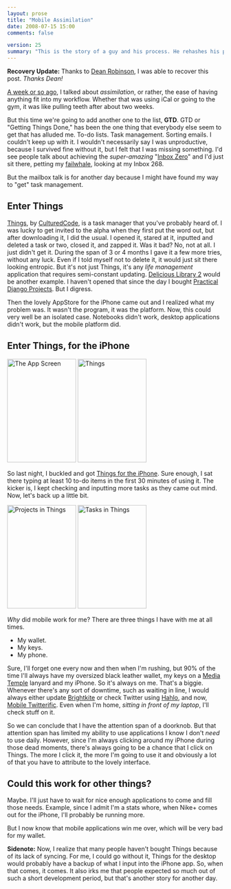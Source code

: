 ```yaml
---
layout: prose
title: "Mobile Assimilation"
date: 2008-07-15 15:00
comments: false

version: 25
summary: "This is the story of a guy and his process. He rehashes his process and begins to learn a little about how he uses applications or how applications grab hold of him. He later discovers that the mobile platform is a great way for him to actually \"get\" the whole GTD thing."
---
```


**Recovery Update:** Thanks to [Dean Robinson](http://deanjrobinson.com/), I was able to recover this post. *Thanks Dean!*

[A week or so ago][1], I talked about *assimilation*, or rather, the ease of having anything fit into my workflow. Whether that was using iCal or going to the gym, it was like pulling teeth after about two weeks.

But this time we're going to add another one to the list, **GTD**. GTD or "Getting Things Done," has been the one thing that everybody else seem to get that has alluded me. To-do lists. Task management. Sorting emails. I couldn't keep up with it. I wouldn't necessarily say I was unproductive, because I survived fine without it, but I felt that I was missing something. I'd see people talk about achieving the *super-amazing* "[Inbox Zero][2]" and I'd just sit there, petting my [failwhale][3], looking at my Inbox 268.

But the mailbox talk is for another day because I might have found my way to "get" task management.

## Enter Things

[Things][4], by [CulturedCode][5], is a task manager that you've probably heard of. I was lucky to get invited to the alpha when they first put the word out, but after downloading it, I did the usual. I opened it, stared at it, inputted and deleted a task or two, closed it, and zapped it. Was it bad? No, not at all. I just didn't get it. During the span of 3 or 4 months I gave it a few more tries, without any luck. Even if I told myself not to delete it, it would just sit there looking entropic. But it's not just Things, it's any *life management* application that requires semi-constant updating. [Delicious Library 2][6] would be another example. I haven't opened that since the day I bought [Practical Django Projects][7]. But I digress.

Then the lovely AppStore for the iPhone came out and I realized what my problem was. It wasn't the program, it was the platform. Now, this could very well be an isolated case. Notebooks didn't work, desktop applications didn't work, but the mobile platform did.

## Enter Things, for the iPhone

[<img src="http://farm4.static.flickr.com/3088/2673161628_d766f22277_m.jpg" width="160" height="240" alt="The App Screen" />][13] [<img src="http://farm4.static.flickr.com/3266/2673161670_19b6bee789_m.jpg" width="160" height="240" alt="Things" />][14]

So last night, I buckled and got [Things for the iPhone][8]. Sure enough, I sat there typing at least 10 to-do items in the first 30 minutes of using it. The kicker is, I kept checking and inputting more tasks as they came out mind. Now, let's back up a little bit.

[<img src="http://farm4.static.flickr.com/3239/2672343045_74c2605fa8_m.jpg" width="160" height="240" alt="Projects in Things" />][15] [<img src="http://farm4.static.flickr.com/3157/2672343083_eb8a070af4_m.jpg" width="160" height="240" alt="Tasks in Things" />][16]

*Why* did mobile work for me? There are three things I have with me at all times.

* My wallet.
* My keys.
* My phone.


Sure, I'll forget one every now and then when I'm rushing, but 90% of the time I'll always have my oversized black leather wallet, my keys on a [Media Temple][9] lanyard and my iPhone. So it's always on me. That's a biggie. Whenever there's any sort of downtime, such as waiting in line, I would always either update [Brightkite][10] or check Twitter using [Hahlo][11], and now, [Mobile Twitterific][12]. Even when I'm home, *sitting in front of my laptop*, I'll check stuff on it.

So we can conclude that I have the attention span of a doorknob. But that attention span has limited my ability to use applications I know I don't *need* to use daily. However, since I'm always clicking around my iPhone during those dead moments, there's always going to be a chance that I click on Things. The more I click it, the more I'm going to use it and obviously a lot of that you have to attribute to the lovely interface.

## Could this work for other things?

Maybe. I'll just have to wait for nice enough applications to come and fill those needs. Example, since I admit I'm a stats whore, when Nike+ comes out for the iPhone, I'll probably be running more.

But I now know that mobile applications win me over, which will be very bad for my wallet.

**Sidenote:** Now, I realize that many people haven't bought Things because of its lack of syncing. For me, I could go without it, Things for the desktop would probably have a backup of what I input into the iPhone app. So, when that comes, it comes. It also irks me that people expected so much out of such a short development period, but that's another story for another day.

[1]: http://avalonstar.com/blog/2008/jul/2/can-haz-assimilation/
[2]: http://search.twitter.com/search?q=inbox+zero
[3]: http://failwhale.com/
[4]: http://culturedcode.com/things/
[5]: http://culturedcode.com/
[6]: http://delicious-monster.com/
[7]: http://www.amazon.com/Practical-Django-Projects-Pratical/dp/1590599969
[8]: http://culturedcode.com/things/iphone/
[9]: http://www.mediatemple.net/go/order/?refdom=avalonstar.com
[10]: http://brightkite.com/
[11]: http://hahlo.com/
[12]: http://iconfactory.com/software/twitterrific/
[13]: http://www.flickr.com/photos/avalonstar/2673161628/
[14]: http://www.flickr.com/photos/avalonstar/2673161670/
[15]: http://www.flickr.com/photos/avalonstar/2672343045/
[16]: http://www.flickr.com/photos/avalonstar/2672343083/
